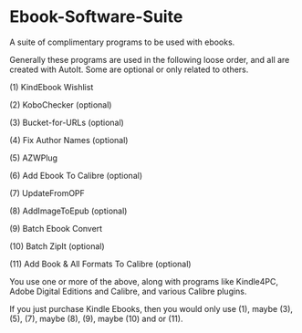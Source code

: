 # Ebook-Software-Suite
A suite of complimentary programs to be used with ebooks.

Generally these programs are used in the following loose order, and all are created with AutoIt. Some are optional or only related to others.

(1) KindEbook Wishlist

(2) KoboChecker (optional)

(3) Bucket-for-URLs (optional)

(4) Fix Author Names (optional)

(5) AZWPlug

(6) Add Ebook To Calibre (optional)

(7) UpdateFromOPF

(8) AddImageToEpub (optional)

(9) Batch Ebook Convert

(10) Batch ZipIt (optional)

(11) Add Book & All Formats To Calibre (optional)

You use one or more of the above, along with programs like Kindle4PC, Adobe Digital Editions and Calibre, and various Calibre plugins.

If you just purchase Kindle Ebooks, then you would only use (1), maybe (3), (5), (7), maybe (8), (9), maybe (10) and or (11).

